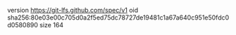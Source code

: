 version https://git-lfs.github.com/spec/v1
oid sha256:80e03e00c705d0a2f5ed75dc78727de19481c1a67a640c951e50fdc0d0580890
size 164
